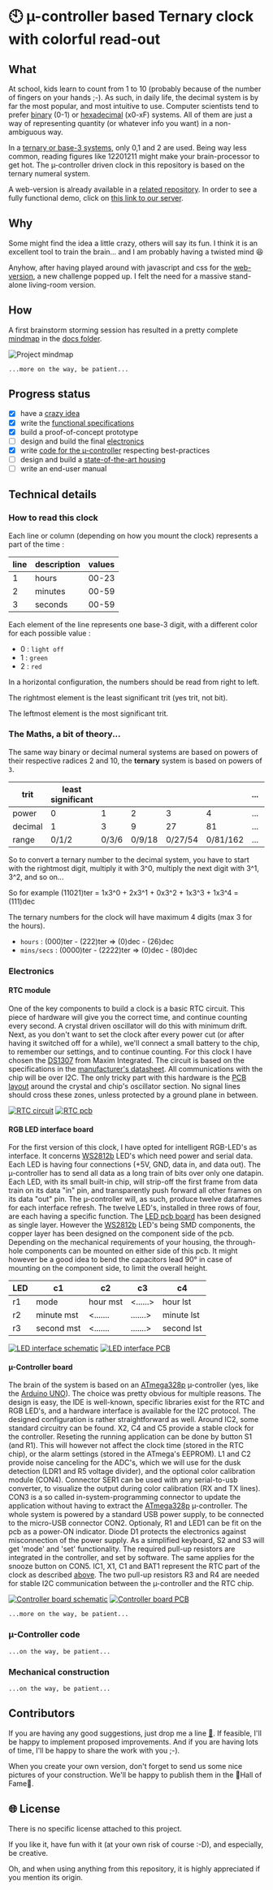 # :clock10: µ-controller based Ternary clock with colorful read-out

## What

At school, kids learn to count from 1 to 10 (probably because of the number of fingers on your hands ;-). As such, in daily life, the decimal system is by far the most popular, and most intuitive to use. Computer scientists tend to prefer [binary](https://en.wikipedia.org/wiki/Binary_number) (0-1) or [hexadecimal](https://en.wikipedia.org/wiki/Hexadecimal) (x0-xF) systems. All of them are just a way of representing quantity (or whatever info you want) in a non-ambiguous way.

In a [ternary or base-3 systems](https://en.wikipedia.org/wiki/Ternary_numeral_system), only 0,1 and 2 are used. Being way less common, reading figures like 12201211 might make your brain-processor to get hot. The µ-controller driven clock in this repository is based on the ternary numeral system.

A web-version is already available in a [related repository](https://github.com/nostradomus/Base3-clock-webversion). In order to see a fully functional demo, click on [this link to our server](http://nostradomus.ddns.net/clock.html).

## Why

Some might find the idea a little crazy, others will say its fun. I think it is an excellent tool to train the brain... and I am probably having a twisted mind :laughing:

Anyhow, after having played around with javascript and css for the [web-version](https://github.com/nostradomus/Base3-clock-webversion), a new challenge popped up. I felt the need for a massive stand-alone living-room version.

## How

A first brainstorm storming session has resulted in a pretty complete [mindmap](docs/project-mindmap.mm) in the [docs folder](docs/).

![Project mindmap](images/project-mindmap.png)

`...more on the way, be patient...`

## Progress status

 - [x] have a [crazy idea](#why)
 - [x] write the [functional specifications](#how)
 - [x] build a proof-of-concept prototype
 - [ ] design and build the final [electronics](#electronics)
 - [x] write [code for the µ-controller](#µ-controller-code) respecting best-practices
 - [ ] design and build a [state-of-the-art housing](#mechanical-construction)
 - [ ] write an end-user manual

## Technical details

### How to read this clock

Each line or column (depending on how you mount the clock) represents a part of the time :

line | description | values
-----|-------------|-------
1 | hours | 00-23
2 | minutes | 00-59
3 | seconds | 00-59

Each element of the line represents one base-3 digit, with a different color for each possible value :
 - 0 : `light off`
 - 1 : `green`
 - 2 : `red`

In a horizontal configuration, the numbers should be read from right to left.

The rightmost element is the least significant trit (yes trit, not bit).

The leftmost element is the most significant trit.

### The Maths, a bit of theory...

The same way binary or decimal numeral systems are based on powers of their respective radices 2 and 10, the **ternary** system is based on powers of `3`.

trit    | least significant |       |        |         |          | ... | most significant
--------|-------------------|-------|--------|---------|----------|-----|-----------------
power   | 0                 | 1     | 2      | 3       | 4        | ... |
decimal | 1                 | 3     | 9      | 27      | 81       | ... |
range   | 0/1/2             | 0/3/6 | 0/9/18 | 0/27/54 | 0/81/162 | ... |

So to convert a ternary number to the decimal system, you have to start with the rightmost digit, multiply it with 3^0, multiply the next digit with 3^1, 3^2, and so on...

So for example (11021)ter = 1x3^0 + 2x3^1 + 0x3^2 + 1x3^3 + 1x3^4 =  (111)dec

The ternary numbers for the clock will have maximum 4 digits (max 3 for the hours).
 - `hours` : (000)ter - (222)ter => (0)dec - (26)dec
 - `mins/secs` : (0000)ter - (2222)ter => (0)dec - (80)dec

### Electronics

#### RTC module

One of the key components to build a clock is a basic RTC circuit. This piece of hardware will give you the correct time, and continue counting every second. A crystal driven oscillator will do this with minimum drift. Next, as you don't want to set the clock after every power cut (or after having it switched off for a while), we'll connect a small battery to the chip, to remember our settings, and to continue counting. For this clock I have chosen the [DS1307](pdf-files/datasheet-DS1307.pdf) from Maxim Integrated. The circuit is based on the specifications in the [manufacturer's datasheet](pdf-files/datasheet-DS1307.pdf). All communications with the chip will be over I2C. The only tricky part with this hardware is the [PCB layout](images/RTC-board-pcb.png) around the crystal and chip's oscillator section. No signal lines should cross these zones, unless protected by a ground plane in between.

[![RTC circuit](images/RTC-board-schematic-s.png)](images/RTC-board-schematic.png)      [![RTC pcb](images/RTC-board-pcb-m.png)](images/RTC-board-pcb.png)

#### RGB LED interface board

For the first version of this clock, I have opted for intelligent RGB-LED's as interface. It concerns [WS2812b](pdf-files/datasheet-WS2812B.pdf) LED's which need power and serial data. Each LED is having four connections (+5V, GND, data in, and data out). The µ-controller has to send all data as a long train of bits over only one datapin. Each LED, with its small built-in chip, will strip-off the first frame from data train on its data "in" pin, and transparently push forward all other frames on its data "out" pin. The µ-controller will, as such, produce twelve dataframes for each interface refresh. The twelve LED's, installed in three rows of four, are each having a specific function. The [LED pcb board](images/LED-board-pcb.png) has been designed as single layer. However the [WS2812b](pdf-files/datasheet-WS2812B.pdf) LED's being SMD components, the copper layer has been designed on the component side of the pcb. Depending on the mechanical requirements of your housing, the through-hole components can be mounted on either side of this pcb. It might however be a good idea to bend the capacitors lead 90° in case of mounting on the component side, to limit the overall height.

LED | c1         | c2       | c3       | c4
----|------------|----------|----------|-----------
r1  | mode       | hour mst | <......> | hour lst
r2  | minute mst | <....... | .......> | minute lst
r3  | second mst | <....... | .......> | second lst

[![LED interface schematic](images/LED-board-schematic-s.png)](images/LED-board-schematic.png)   [![LED interface PCB](images/LED-board-pcb-s.png)](images/LED-board-pcb.png)

#### µ-Controller board

The brain of the system is based on an [ATmega328p](pdf-files/datasheet-ATmega328P.pdf) µ-controller (yes, like the [Arduino UNO](https://www.arduino.cc/)). The choice was pretty obvious for multiple reasons. The design is easy, the IDE is well-known, specific libraries exist for the RTC and RGB LED's, and a hardware interface is available for the I2C protocol. The designed configuration is rather straightforward as well. Around IC2, some standard circuitry can be found. X2, C4 and C5 provide a stable clock for the controller. Reseting the running application can be done by button S1 (and R1). This will however not affect the clock time (stored in the RTC chip), or the alarm settings (stored in the ATmega's EEPROM). L1 and C2 provide noise canceling for the ADC's, which we will use for the dusk detection (LDR1 and R5 voltage divider), and the optional color calibration module (CON4). Connector SER1 can be used with any serial-to-usb converter, to visualize the output during color calibration (RX and TX lines). CON3 is a so called in-system-programming connector to update the application without having to extract the [ATmega328p](pdf-files/datasheet-ATmega328P.pdf) µ-controller. The whole system is powered by a standard USB power supply, to be connected to the micro-USB connector CON2. Optionaly, R1 and LED1 can be fit on the pcb as a power-ON indicator. Diode D1 protects the electronics against misconnection of the power supply. As a simplified keyboard, S2 and S3 will get 'mode' and 'set' functionality. The required pull-up resistors are integrated in the controller, and set by software. The same applies for the snooze button on CON5. IC1, X1, C1 and BAT1 represent the RTC part of the clock as described [above](#rtc-module). The two pull-up resistors R3 and R4 are needed for stable I2C communication between the µ-controller and the RTC chip.

[![Controller board schematic](images/controller-board-schematic-s.png)](images/controller-board-schematic.png)   [![Controller board PCB](images/controller-board-pcb-s.png)](images/controller-board-pcb.png)

`...more on the way, be patient...`

### µ-Controller code

`...on the way, be patient...`

### Mechanical construction

`...on the way, be patient...`

## Contributors

If you are having any good suggestions, just drop me a line [:email:](http://nostradomus.ddns.net/contactform.html).
If feasible, I'll be happy to implement proposed improvements.
And if you are having lots of time, I'll be happy to share the work with you ;-).

When you create your own version, don't forget to send us some nice pictures of your construction. We'll be happy to publish them in the :confetti_ball:Hall of Fame:confetti_ball:.

## :globe_with_meridians: License

There is no specific license attached to this project.

If you like it, have fun with it (at your own risk of course :-D), and especially, be creative.

Oh, and when using anything from this repository, it is highly appreciated if you mention its origin.

